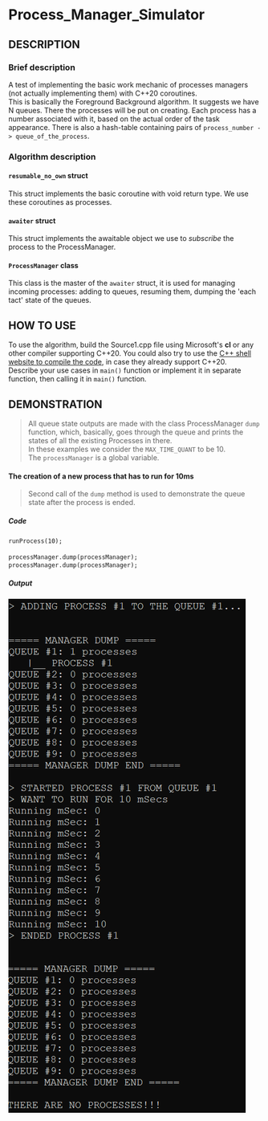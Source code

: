 # Process_Manager_Simulator
## DESCRIPTION
### Brief description
A test of implementing the basic work mechanic of processes managers (not actually implementing them) with C++20 coroutines.  
This is basically the Foreground Background algorithm. It suggests we have N queues. There the processes will be put on creating. 
Each process has a number associated with it, based on the actual order of the task appearance. There is also a hash-table containing pairs of
`process_number -> queue_of_the_process`.
### Algorithm description   
#### `resumable_no_own` struct
This struct implements the basic coroutine with void return type. We use these coroutines as processes.
#### `awaiter` struct
This struct implements the awaitable object we use to _subscribe_ the process to the ProcessManager.
#### `ProcessManager` class
This class is the master of the `awaiter` struct, it is used for managing incoming processes: adding to queues, resuming them, dumping the 'each tact' state of the queues.
## HOW TO USE
To use the algorithm, build the Source1.cpp file using Microsoft's __cl__ or any other compiler supporting C++20.
You could also try to use the [C++ shell website to compile the code](http://cpp.sh/), in case they already support C++20.   
Describe your use cases in `main()` function or implement it in separate function, then calling it in `main()` function.

## DEMONSTRATION

> All queue state outputs are made with the class ProcessManager `dump` function, which, basically, goes through the queue and prints the states 
of all the existing Processes in there.     
> In these examples we consider the `MAX_TIME_QUANT` to be 10.      
> The `processManager` is a global variable.

#### The creation of a new process that has to run for 10ms
> Second call of the `dump` method is used to demonstrate the queue state after the process is ended.
##### Code
```  
runProcess(10);     
   
processManager.dump(processManager);    
processManager.dump(processManager);    
```
##### Output
![The creation of a new process that has to run for 10ms](images/1.png "The creation of a new process that has to run for 10ms")
